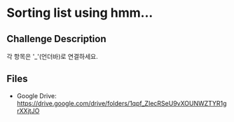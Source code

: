 # Sorting list using hmm...

## Challenge Description
각 항목은 '_'(언더바)로 연결하세요.

## Files
- Google Drive: https://drive.google.com/drive/folders/1qpf_ZIecRSeU9vXOUNWZTYR1grXXjtJO
